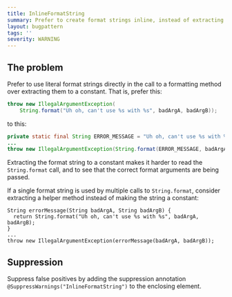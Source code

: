 ```yaml
---
title: InlineFormatString
summary: Prefer to create format strings inline, instead of extracting them to a single-use constant
layout: bugpattern
tags: ''
severity: WARNING
---
```


<!--
*** AUTO-GENERATED, DO NOT MODIFY ***
To make changes, edit the @BugPattern annotation or the explanation in docs/bugpattern.
-->


## The problem
Prefer to use literal format strings directly in the call to a formatting method
over extracting them to a constant. That is, prefer this:

```java
throw new IllegalArgumentException(
    String.format("Uh oh, can't use %s with %s", badArgA, badArgB));
```

to this:

```java
private static final String ERROR_MESSAGE = "Uh oh, can't use %s with %s";
...
throw new IllegalArgumentException(String.format(ERROR_MESSAGE, badArgA, badArgB));
```

Extracting the format string to a constant makes it harder to read the
`String.format` call, and to see that the correct format arguments are being
passed.

If a single format string is used by multiple calls to `String.format`, consider
extracting a helper method instead of making the string a constant:

```
String errorMessage(String badArgA, String badArgB) {
  return String.format("Uh oh, can't use %s with %s", badArgA, badArgB);
}
...
throw new IllegalArgumentException(errorMessage(badArgA, badArgB));
```

## Suppression
Suppress false positives by adding the suppression annotation `@SuppressWarnings("InlineFormatString")` to the enclosing element.

